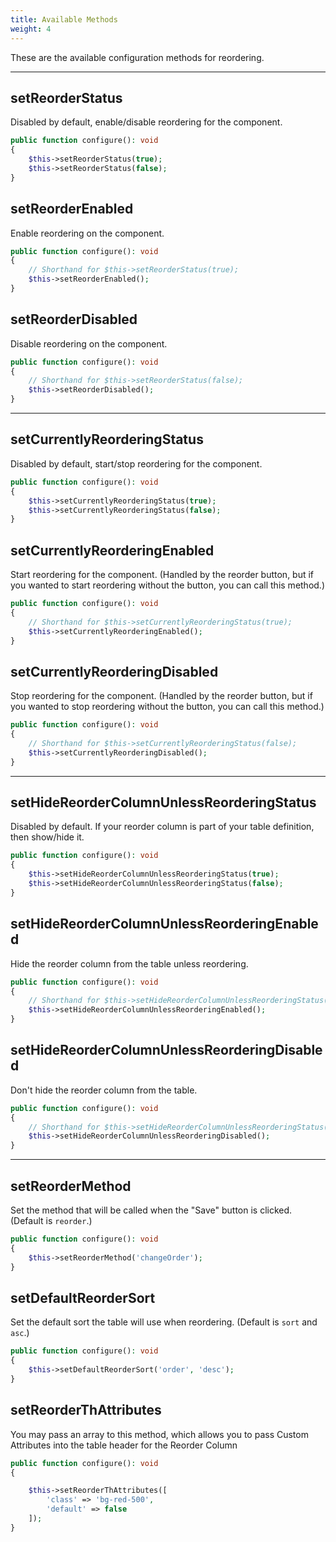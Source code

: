 ```yaml
---
title: Available Methods
weight: 4
---
```


These are the available configuration methods for reordering.

---

## setReorderStatus

Disabled by default, enable/disable reordering for the component.

```php
public function configure(): void
{
    $this->setReorderStatus(true);
    $this->setReorderStatus(false);
}
```

## setReorderEnabled

Enable reordering on the component.

```php
public function configure(): void
{
    // Shorthand for $this->setReorderStatus(true);
    $this->setReorderEnabled();
}
```

## setReorderDisabled

Disable reordering on the component.

```php
public function configure(): void
{
    // Shorthand for $this->setReorderStatus(false);
    $this->setReorderDisabled();
}
```

---

## setCurrentlyReorderingStatus

Disabled by default, start/stop reordering for the component.

```php
public function configure(): void
{
    $this->setCurrentlyReorderingStatus(true);
    $this->setCurrentlyReorderingStatus(false);
}
```

## setCurrentlyReorderingEnabled

Start reordering for the component. (Handled by the reorder button, but if you wanted to start reordering without the button, you can call this method.)

```php
public function configure(): void
{
    // Shorthand for $this->setCurrentlyReorderingStatus(true);
    $this->setCurrentlyReorderingEnabled();
}
```

## setCurrentlyReorderingDisabled

Stop reordering for the component. (Handled by the reorder button, but if you wanted to stop reordering without the button, you can call this method.)

```php
public function configure(): void
{
    // Shorthand for $this->setCurrentlyReorderingStatus(false);
    $this->setCurrentlyReorderingDisabled();
}
```

---

## setHideReorderColumnUnlessReorderingStatus

Disabled by default. If your reorder column is part of your table definition, then show/hide it.

```php
public function configure(): void
{
    $this->setHideReorderColumnUnlessReorderingStatus(true);
    $this->setHideReorderColumnUnlessReorderingStatus(false);
}
```

## setHideReorderColumnUnlessReorderingEnabled

Hide the reorder column from the table unless reordering.

```php
public function configure(): void
{
    // Shorthand for $this->setHideReorderColumnUnlessReorderingStatus(true);
    $this->setHideReorderColumnUnlessReorderingEnabled();
}
```

## setHideReorderColumnUnlessReorderingDisabled

Don't hide the reorder column from the table.

```php
public function configure(): void
{
    // Shorthand for $this->setHideReorderColumnUnlessReorderingStatus(false);
    $this->setHideReorderColumnUnlessReorderingDisabled();
}
```

---

## setReorderMethod

Set the method that will be called when the "Save" button is clicked. (Default is `reorder`.)

```php
public function configure(): void
{
    $this->setReorderMethod('changeOrder');
}
```

## setDefaultReorderSort

Set the default sort the table will use when reordering. (Default is `sort` and `asc`.)

```php
public function configure(): void
{
    $this->setDefaultReorderSort('order', 'desc');
}
```


## setReorderThAttributes

You may pass an array to this method, which allows you to pass Custom Attributes into the table header for the Reorder Column

```php
public function configure(): void
{

    $this->setReorderThAttributes([
        'class' => 'bg-red-500',
        'default' => false
    ]);
}
```